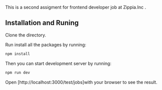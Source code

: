 This is a second assigment for frontend developer job at Zippia.Inc .

## Installation and Runing

Clone the directory.

Run install all the packages by running:

```bash
npm install
```

Then you can start development server by running:

```bash
npm run dev
```

Open [http://localhost:3000/test/jobs]with your browser to see the result.
